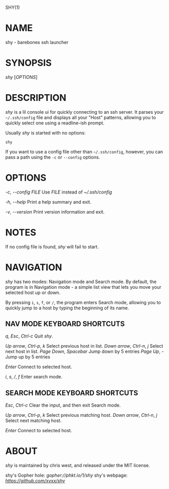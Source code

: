 SHY(1)

# NAME

shy - barebones ssh launcher

# SYNOPSIS

_shy_ [_OPTIONS_]

# DESCRIPTION

_shy_ is a lil console ui for quickly connecting to an ssh server. It
parses your `~/.ssh/config` file and displays all your "Host"
patterns, allowing you to quickly select one using a readline-ish
prompt.

Usually _shy_ is started with no options:

	shy

If you want to use a config file other than `~/.ssh/config`, however,
you can pass a path using the `-c` or `--config` options.

# OPTIONS

_-c_, _--config_ _FILE_
	Use _FILE_ instead of _~/.ssh/config_

_-h_, _--help_
	Print a help summary and exit.

_-v_, _--version_
	Print version information and exit.

# NOTES

If no config file is found, _shy_ will fail to start.

# NAVIGATION

_shy_ has two modes: Navigation mode and Search mode. By default, the
program is in Navigation mode - a simple list view that lets you move
your selected host up or down.

By pressing `i`, `s`, `f`, or `/`, the program enters Search mode,
allowing you to quickly jump to a host by typing the beginning of its
name.

## NAV MODE KEYBOARD SHORTCUTS

_q_, _Esc_, _Ctrl-c_
	Quit _shy_.

_Up arrow_, _Ctrl-p_, _k_
	Select previous host in list.
_Down arrow_, _Ctrl-n_, _j_
	Select next host in list.
_Page Down_, _Spacebar_
	Jump down by 5 entries
_Page Up_, _-_
	Jump up by 5 entries

_Enter_
	Connect to selected host.

_i_, _s_, _/_, _f_
	Enter search mode.

## SEARCH MODE KEYBOARD SHORTCUTS

_Esc_, _Ctrl-c_
	Clear the input, and then exit Search mode.

_Up arrow_, _Ctrl-p_, _k_
	Select previous matching host.
_Down arrow_, _Ctrl-n_, _j_
	Select next matching host.

_Enter_
	Connect to selected host.

# ABOUT

_shy_ is maintained by chris west, and released under the MIT license.

shy's Gopher hole:
	_gopher://phkt.io/1/shy_
shy's webpage:
	_https://github.com/xvxx/shy_
